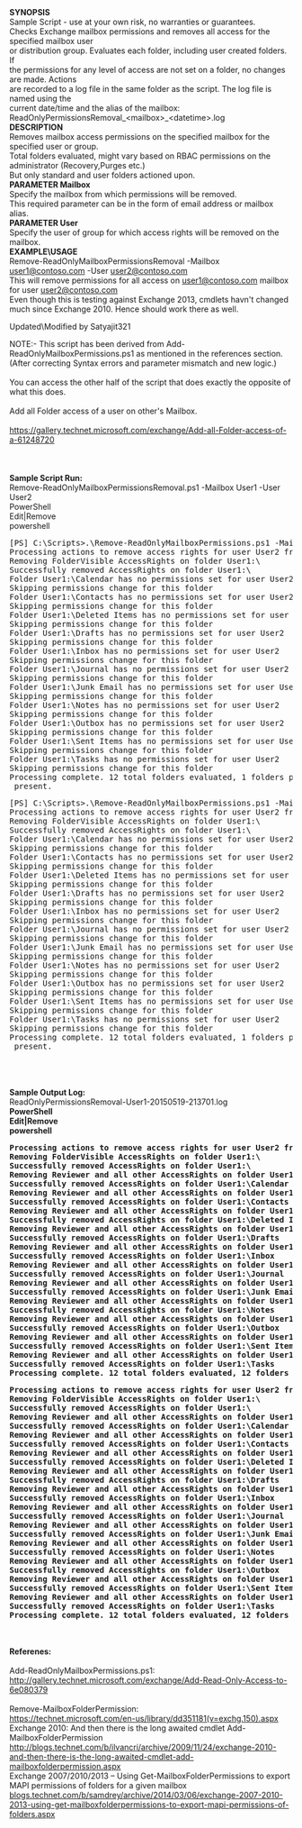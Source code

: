 <div><strong>SYNOPSIS</strong><br /> Sample Script - use at your own risk, no warranties or guarantees.<br /> Checks Exchange mailbox permissions and removes all access for the specified mailbox user<br /> or distribution group. Evaluates each folder, including user created folders. If <br /> the permissions for any level of access are not set on a folder, no changes are made. Actions<br /> are recorded to a log file in the same folder as the script. The log file is named using the<br /> current date/time and the alias of the mailbox: ReadOnlyPermissionsRemoval_&lt;mailbox&gt;_&lt;datetime&gt;.log</div>
<div><strong>DESCRIPTION</strong><br /> Removes mailbox access permissions on the specified mailbox for the specified user or group.<br /> Total folders evaluated, might vary based on RBAC permissions on the administrator (Recovery,Purges etc.)<br /> But only standard and user folders actioned upon.</div>
<div><strong>PARAMETER Mailbox</strong><br /> Specify the mailbox from which permissions will be removed.<br /> This required parameter can be in the form of email address or mailbox alias.</div>
<div><strong>PARAMETER User</strong><br /> Specify the user of group for which access rights will be removed on the mailbox.</div>
<div><strong>EXAMPLE\USAGE</strong><br /> Remove-ReadOnlyMailboxPermissionsRemoval -Mailbox <a href="mailto:user1@contoso.com"> user1@contoso.com</a> -User <a href="mailto:user2@contoso.com">user2@contoso.com</a><br /> This will remove permissions for all access on <a href="mailto:user1@contoso.com"> user1@contoso.com</a> mailbox for user <a href="mailto:user2@contoso.com">user2@contoso.com</a></div>
<div>Even though&nbsp;this is&nbsp;testing&nbsp;against Exchange 2013, cmdlets havn't changed much since Exchange 2010. Hence should work there as well.</div>
<div>
<p>Updated\Modified by Satyajit321</p>
</div>
<div>NOTE:- This script has been derived from Add-ReadOnlyMailboxPermissions.ps1 as mentioned in the references section. (After correcting Syntax errors and parameter mismatch and new logic.)</div>
<div></div>
<div>&nbsp;</div>
<div>You can access the other half of the script that does exactly the opposite of what this does.<br /> <br /> Add all Folder access of a user on other's Mailbox.<br /> <br /> <a href=" https://gallery.technet.microsoft.com/exchange/Add-all-Folder-access-of-a-61248720">https://gallery.technet.microsoft.com/exchange/Add-all-Folder-access-of-a-61248720</a><br /> <br /> <br /></div>
<div></div>
<div>&nbsp;</div>
<div><strong>Sample Script Run: </strong></div>
<div>Remove-ReadOnlyMailboxPermissionsRemoval.ps1 -Mailbox User1 -User User2</div>
<div>
<div class="scriptcode">
<div class="pluginEditHolder" pluginCommand="mceScriptCode">
<div class="title"><span>PowerShell</span></div>
<div class="pluginLinkHolder"><span class="pluginEditHolderLink">Edit</span>|<span class="pluginRemoveHolderLink">Remove</span></div>
<span class="hidden">powershell</span>
<pre class="hidden">[PS] C:\Scripts&gt;.\Remove-ReadOnlyMailboxPermissions.ps1 -Mailbox User1 -User User2
Processing actions to remove access rights for user User2 from mailbox User1
Removing FolderVisible AccessRights on folder User1:\
Successfully removed AccessRights on folder User1:\
Folder User1:\Calendar has no permissions set for user User2
Skipping permissions change for this folder
Folder User1:\Contacts has no permissions set for user User2
Skipping permissions change for this folder
Folder User1:\Deleted Items has no permissions set for user User2
Skipping permissions change for this folder
Folder User1:\Drafts has no permissions set for user User2
Skipping permissions change for this folder
Folder User1:\Inbox has no permissions set for user User2
Skipping permissions change for this folder
Folder User1:\Journal has no permissions set for user User2
Skipping permissions change for this folder
Folder User1:\Junk Email has no permissions set for user User2
Skipping permissions change for this folder
Folder User1:\Notes has no permissions set for user User2
Skipping permissions change for this folder
Folder User1:\Outbox has no permissions set for user User2
Skipping permissions change for this folder
Folder User1:\Sent Items has no permissions set for user User2
Skipping permissions change for this folder
Folder User1:\Tasks has no permissions set for user User2
Skipping permissions change for this folder
Processing complete. 12 total folders evaluated, 1 folders permission removed, 11 folders skipped because no permissions
 present.</pre>
<div class="preview">
<pre class="powershellworkflow">[<span class="powerShellWorkflow__alias">PS</span>]&nbsp;C:\Scripts&gt;.\Remove<span class="powerShellWorkflow__operator">-</span>ReadOnlyMailboxPermissions.ps1&nbsp;<span class="powerShellWorkflow__operator">-</span>Mailbox&nbsp;User1&nbsp;<span class="powerShellWorkflow__operator">-</span>User&nbsp;User2&nbsp;
Processing&nbsp;actions&nbsp;to&nbsp;remove&nbsp;access&nbsp;rights&nbsp;<span class="powerShellWorkflow__keyword">for</span>&nbsp;user&nbsp;User2&nbsp;<span class="powerShellWorkflow__keyword">from</span>&nbsp;mailbox&nbsp;User1&nbsp;
Removing&nbsp;FolderVisible&nbsp;AccessRights&nbsp;on&nbsp;folder&nbsp;User1:\&nbsp;
Successfully&nbsp;removed&nbsp;AccessRights&nbsp;on&nbsp;folder&nbsp;User1:\&nbsp;
Folder&nbsp;User1:\Calendar&nbsp;has&nbsp;no&nbsp;permissions&nbsp;set&nbsp;<span class="powerShellWorkflow__keyword">for</span>&nbsp;user&nbsp;User2&nbsp;
Skipping&nbsp;permissions&nbsp;change&nbsp;<span class="powerShellWorkflow__keyword">for</span>&nbsp;this&nbsp;folder&nbsp;
Folder&nbsp;User1:\Contacts&nbsp;has&nbsp;no&nbsp;permissions&nbsp;set&nbsp;<span class="powerShellWorkflow__keyword">for</span>&nbsp;user&nbsp;User2&nbsp;
Skipping&nbsp;permissions&nbsp;change&nbsp;<span class="powerShellWorkflow__keyword">for</span>&nbsp;this&nbsp;folder&nbsp;
Folder&nbsp;User1:\Deleted&nbsp;Items&nbsp;has&nbsp;no&nbsp;permissions&nbsp;set&nbsp;<span class="powerShellWorkflow__keyword">for</span>&nbsp;user&nbsp;User2&nbsp;
Skipping&nbsp;permissions&nbsp;change&nbsp;<span class="powerShellWorkflow__keyword">for</span>&nbsp;this&nbsp;folder&nbsp;
Folder&nbsp;User1:\Drafts&nbsp;has&nbsp;no&nbsp;permissions&nbsp;set&nbsp;<span class="powerShellWorkflow__keyword">for</span>&nbsp;user&nbsp;User2&nbsp;
Skipping&nbsp;permissions&nbsp;change&nbsp;<span class="powerShellWorkflow__keyword">for</span>&nbsp;this&nbsp;folder&nbsp;
Folder&nbsp;User1:\Inbox&nbsp;has&nbsp;no&nbsp;permissions&nbsp;set&nbsp;<span class="powerShellWorkflow__keyword">for</span>&nbsp;user&nbsp;User2&nbsp;
Skipping&nbsp;permissions&nbsp;change&nbsp;<span class="powerShellWorkflow__keyword">for</span>&nbsp;this&nbsp;folder&nbsp;
Folder&nbsp;User1:\Journal&nbsp;has&nbsp;no&nbsp;permissions&nbsp;set&nbsp;<span class="powerShellWorkflow__keyword">for</span>&nbsp;user&nbsp;User2&nbsp;
Skipping&nbsp;permissions&nbsp;change&nbsp;<span class="powerShellWorkflow__keyword">for</span>&nbsp;this&nbsp;folder&nbsp;
Folder&nbsp;User1:\Junk&nbsp;Email&nbsp;has&nbsp;no&nbsp;permissions&nbsp;set&nbsp;<span class="powerShellWorkflow__keyword">for</span>&nbsp;user&nbsp;User2&nbsp;
Skipping&nbsp;permissions&nbsp;change&nbsp;<span class="powerShellWorkflow__keyword">for</span>&nbsp;this&nbsp;folder&nbsp;
Folder&nbsp;User1:\Notes&nbsp;has&nbsp;no&nbsp;permissions&nbsp;set&nbsp;<span class="powerShellWorkflow__keyword">for</span>&nbsp;user&nbsp;User2&nbsp;
Skipping&nbsp;permissions&nbsp;change&nbsp;<span class="powerShellWorkflow__keyword">for</span>&nbsp;this&nbsp;folder&nbsp;
Folder&nbsp;User1:\Outbox&nbsp;has&nbsp;no&nbsp;permissions&nbsp;set&nbsp;<span class="powerShellWorkflow__keyword">for</span>&nbsp;user&nbsp;User2&nbsp;
Skipping&nbsp;permissions&nbsp;change&nbsp;<span class="powerShellWorkflow__keyword">for</span>&nbsp;this&nbsp;folder&nbsp;
Folder&nbsp;User1:\Sent&nbsp;Items&nbsp;has&nbsp;no&nbsp;permissions&nbsp;set&nbsp;<span class="powerShellWorkflow__keyword">for</span>&nbsp;user&nbsp;User2&nbsp;
Skipping&nbsp;permissions&nbsp;change&nbsp;<span class="powerShellWorkflow__keyword">for</span>&nbsp;this&nbsp;folder&nbsp;
Folder&nbsp;User1:\Tasks&nbsp;has&nbsp;no&nbsp;permissions&nbsp;set&nbsp;<span class="powerShellWorkflow__keyword">for</span>&nbsp;user&nbsp;User2&nbsp;
Skipping&nbsp;permissions&nbsp;change&nbsp;<span class="powerShellWorkflow__keyword">for</span>&nbsp;this&nbsp;folder&nbsp;
Processing&nbsp;complete.&nbsp;12&nbsp;total&nbsp;folders&nbsp;evaluated,&nbsp;1&nbsp;folders&nbsp;permission&nbsp;removed,&nbsp;11&nbsp;folders&nbsp;skipped&nbsp;because&nbsp;no&nbsp;permissions&nbsp;
&nbsp;present.<strong><br /></strong></pre>
<strong>&nbsp;</strong></div>
<strong>&nbsp;</strong></div>
<strong>&nbsp;</strong></div>
<div class="endscriptcode">
<div><strong>Sample Output Log:</strong></div>
<div>ReadOnlyPermissionsRemoval-User1-20150519-213701.log</div>
<div><strong>
<div class="scriptcode">
<div class="pluginEditHolder" pluginCommand="mceScriptCode">
<div class="title"><span>PowerShell</span></div>
<div class="pluginLinkHolder"><span class="pluginEditHolderLink">Edit</span>|<span class="pluginRemoveHolderLink">Remove</span></div>
<span class="hidden">powershell</span>
<pre class="hidden">Processing actions to remove access rights for user User2 from mailbox User1
Removing FolderVisible AccessRights on folder User1:\
Successfully removed AccessRights on folder User1:\
Removing Reviewer and all other AccessRights on folder User1:\Calendar
Successfully removed AccessRights on folder User1:\Calendar
Removing Reviewer and all other AccessRights on folder User1:\Contacts
Successfully removed AccessRights on folder User1:\Contacts
Removing Reviewer and all other AccessRights on folder User1:\Deleted Items
Successfully removed AccessRights on folder User1:\Deleted Items
Removing Reviewer and all other AccessRights on folder User1:\Drafts
Successfully removed AccessRights on folder User1:\Drafts
Removing Reviewer and all other AccessRights on folder User1:\Inbox
Successfully removed AccessRights on folder User1:\Inbox
Removing Reviewer and all other AccessRights on folder User1:\Journal
Successfully removed AccessRights on folder User1:\Journal
Removing Reviewer and all other AccessRights on folder User1:\Junk Email
Successfully removed AccessRights on folder User1:\Junk Email
Removing Reviewer and all other AccessRights on folder User1:\Notes
Successfully removed AccessRights on folder User1:\Notes
Removing Reviewer and all other AccessRights on folder User1:\Outbox
Successfully removed AccessRights on folder User1:\Outbox
Removing Reviewer and all other AccessRights on folder User1:\Sent Items
Successfully removed AccessRights on folder User1:\Sent Items
Removing Reviewer and all other AccessRights on folder User1:\Tasks
Successfully removed AccessRights on folder User1:\Tasks
Processing complete. 12 total folders evaluated, 12 folders permission removed, 0 folders skipped because no permissions present.
</pre>
<div class="preview">
<pre class="powershell">Processing&nbsp;actions&nbsp;to&nbsp;remove&nbsp;access&nbsp;rights&nbsp;<span class="powerShell__keyword">for</span>&nbsp;user&nbsp;User2&nbsp;<span class="powerShell__keyword">from</span>&nbsp;mailbox&nbsp;User1&nbsp;
Removing&nbsp;FolderVisible&nbsp;AccessRights&nbsp;on&nbsp;folder&nbsp;User1:\&nbsp;
Successfully&nbsp;removed&nbsp;AccessRights&nbsp;on&nbsp;folder&nbsp;User1:\&nbsp;
Removing&nbsp;Reviewer&nbsp;and&nbsp;all&nbsp;other&nbsp;AccessRights&nbsp;on&nbsp;folder&nbsp;User1:\Calendar&nbsp;
Successfully&nbsp;removed&nbsp;AccessRights&nbsp;on&nbsp;folder&nbsp;User1:\Calendar&nbsp;
Removing&nbsp;Reviewer&nbsp;and&nbsp;all&nbsp;other&nbsp;AccessRights&nbsp;on&nbsp;folder&nbsp;User1:\Contacts&nbsp;
Successfully&nbsp;removed&nbsp;AccessRights&nbsp;on&nbsp;folder&nbsp;User1:\Contacts&nbsp;
Removing&nbsp;Reviewer&nbsp;and&nbsp;all&nbsp;other&nbsp;AccessRights&nbsp;on&nbsp;folder&nbsp;User1:\Deleted&nbsp;Items&nbsp;
Successfully&nbsp;removed&nbsp;AccessRights&nbsp;on&nbsp;folder&nbsp;User1:\Deleted&nbsp;Items&nbsp;
Removing&nbsp;Reviewer&nbsp;and&nbsp;all&nbsp;other&nbsp;AccessRights&nbsp;on&nbsp;folder&nbsp;User1:\Drafts&nbsp;
Successfully&nbsp;removed&nbsp;AccessRights&nbsp;on&nbsp;folder&nbsp;User1:\Drafts&nbsp;
Removing&nbsp;Reviewer&nbsp;and&nbsp;all&nbsp;other&nbsp;AccessRights&nbsp;on&nbsp;folder&nbsp;User1:\Inbox&nbsp;
Successfully&nbsp;removed&nbsp;AccessRights&nbsp;on&nbsp;folder&nbsp;User1:\Inbox&nbsp;
Removing&nbsp;Reviewer&nbsp;and&nbsp;all&nbsp;other&nbsp;AccessRights&nbsp;on&nbsp;folder&nbsp;User1:\Journal&nbsp;
Successfully&nbsp;removed&nbsp;AccessRights&nbsp;on&nbsp;folder&nbsp;User1:\Journal&nbsp;
Removing&nbsp;Reviewer&nbsp;and&nbsp;all&nbsp;other&nbsp;AccessRights&nbsp;on&nbsp;folder&nbsp;User1:\Junk&nbsp;Email&nbsp;
Successfully&nbsp;removed&nbsp;AccessRights&nbsp;on&nbsp;folder&nbsp;User1:\Junk&nbsp;Email&nbsp;
Removing&nbsp;Reviewer&nbsp;and&nbsp;all&nbsp;other&nbsp;AccessRights&nbsp;on&nbsp;folder&nbsp;User1:\Notes&nbsp;
Successfully&nbsp;removed&nbsp;AccessRights&nbsp;on&nbsp;folder&nbsp;User1:\Notes&nbsp;
Removing&nbsp;Reviewer&nbsp;and&nbsp;all&nbsp;other&nbsp;AccessRights&nbsp;on&nbsp;folder&nbsp;User1:\Outbox&nbsp;
Successfully&nbsp;removed&nbsp;AccessRights&nbsp;on&nbsp;folder&nbsp;User1:\Outbox&nbsp;
Removing&nbsp;Reviewer&nbsp;and&nbsp;all&nbsp;other&nbsp;AccessRights&nbsp;on&nbsp;folder&nbsp;User1:\Sent&nbsp;Items&nbsp;
Successfully&nbsp;removed&nbsp;AccessRights&nbsp;on&nbsp;folder&nbsp;User1:\Sent&nbsp;Items&nbsp;
Removing&nbsp;Reviewer&nbsp;and&nbsp;all&nbsp;other&nbsp;AccessRights&nbsp;on&nbsp;folder&nbsp;User1:\Tasks&nbsp;
Successfully&nbsp;removed&nbsp;AccessRights&nbsp;on&nbsp;folder&nbsp;User1:\Tasks&nbsp;
Processing&nbsp;complete.&nbsp;12&nbsp;total&nbsp;folders&nbsp;evaluated,&nbsp;12&nbsp;folders&nbsp;permission&nbsp;removed,&nbsp;0&nbsp;folders&nbsp;skipped&nbsp;because&nbsp;no&nbsp;permissions&nbsp;present.&nbsp;
</pre>
</div>
</div>
</div>
<div class="endscriptcode">&nbsp;</div>
</strong></div>
<div><strong>&nbsp;</strong></div>
<div><strong>Referenes:</strong></div>
<div>
<div>&nbsp;</div>
<div>Add-ReadOnlyMailboxPermissions.ps1:<br /> <a href="http://gallery.technet.microsoft.com/exchange/Add-Read-Only-Access-to-6e080379">http://gallery.technet.microsoft.com/exchange/Add-Read-Only-Access-to-6e080379</a></div>
<div>&nbsp;</div>
<div>Remove-MailboxFolderPermission:</div>
<div><a href="https://technet.microsoft.com/en-us/library/dd351181(v=exchg.150).aspx">https://technet.microsoft.com/en-us/library/dd351181(v=exchg.150).aspx</a></div>
<div></div>
</div>
<div>Exchange 2010: And then there is the long awaited cmdlet Add-MailboxFolderPermission</div>
<div><a href="http://blogs.technet.com/b/ilvancri/archive/2009/11/24/exchange-2010-and-then-there-is-the-long-awaited-cmdlet-add-mailboxfolderpermission.aspx">http://blogs.technet.com/b/ilvancri/archive/2009/11/24/exchange-2010-and-then-there-is-the-long-awaited-cmdlet-add-mailboxfolderpermission.aspx</a></div>
<div></div>
<div>Exchange 2007/2010/2013 &ndash; Using Get-MailboxFolderPermissions to export MAPI permissions of folders for a given mailbox</div>
<div><a href="blogs.technet.com/b/samdrey/archive/2014/03/06/exchange-2007-2010-2013-using-get-mailboxfolderpermissions-to-export-mapi-permissions-of-folders.aspx">blogs.technet.com/b/samdrey/archive/2014/03/06/exchange-2007-2010-2013-using-get-mailboxfolderpermissions-to-export-mapi-permissions-of-folders.aspx</a></div>
<div></div>
<div></div>
</div>
</div>

